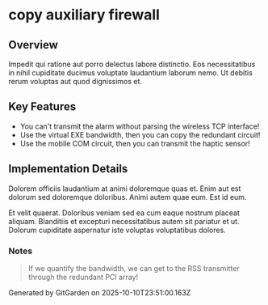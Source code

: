 # copy auxiliary firewall

## Overview
Impedit qui ratione aut porro delectus labore distinctio. Eos necessitatibus in nihil cupiditate ducimus voluptate laudantium laborum nemo. Ut debitis rerum voluptas aut quod dignissimos et.

## Key Features
- You can't transmit the alarm without parsing the wireless TCP interface!
- Use the virtual EXE bandwidth, then you can copy the redundant circuit!
- Use the mobile COM circuit, then you can transmit the haptic sensor!

## Implementation Details
Dolorem officiis laudantium at animi doloremque quas et. Enim aut est dolorum sed doloremque doloribus. Animi autem quae eum. Est id eum.
 Et velit quaerat. Doloribus veniam sed ea cum eaque nostrum placeat aliquam. Blanditiis et excepturi necessitatibus autem sit pariatur et ut. Dolorum cupiditate aspernatur iste voluptas voluptatibus dolores.

### Notes
> If we quantify the bandwidth, we can get to the RSS transmitter through the redundant PCI array!

Generated by GitGarden on 2025-10-10T23:51:00.163Z